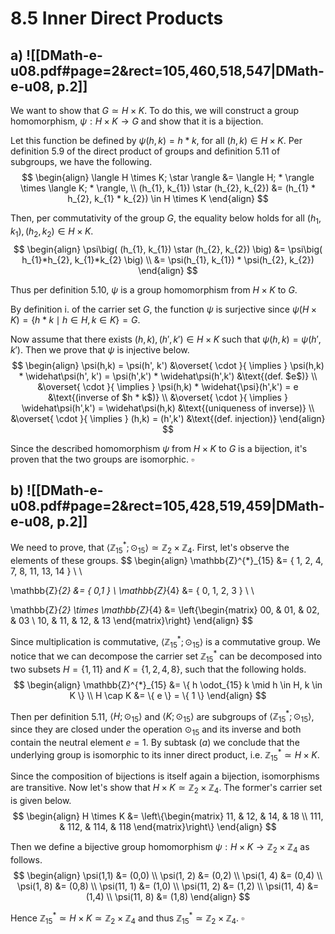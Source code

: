 
# 8.5 Inner Direct Products

## a) ![[DMath-e-u08.pdf#page=2&rect=105,460,518,547|DMath-e-u08, p.2]]

We want to show that $G \simeq H \times K$. To do this, we will construct a group homomorphism, $\psi :H \times K \to G$ and show that it is a bijection.

Let this function be defined by $\psi(h, k) = h * k$, for all $(h,k) \in H \times K$. Per definition 5.9 of the direct product of groups and definition 5.11 of subgroups, we have the following.
$$
\begin{align}
\langle H \times K; \star \rangle &= \langle H; * \rangle \times \langle K; * \rangle, \\
(h_{1}, k_{1}) \star (h_{2}, k_{2}) &= (h_{1} * h_{2}, k_{1} * k_{2}) \in H \times K
\end{align}
$$

Then, per commutativity of the group $G$, the equality below holds for all $(h_{1}, k_{1}), (h_{2}, k_{2}) \in H \times K$.
$$
\begin{align}
\psi\big( (h_{1}, k_{1}) \star (h_{2}, k_{2}) \big) &= \psi\big( h_{1}*h_{2}, k_{1}*k_{2} \big) \\
&= \psi(h_{1}, k_{1}) * \psi(h_{2}, k_{2})
\end{align}
$$

Thus per definition 5.10, $\psi$ is a group homomorphism from $H \times K$ to $G$.

By definition $\mathrm{i.}$ of the carrier set $G$, the function $\psi$ is surjective since $\psi(H \times K) = \{ h * k \mid h \in H, k \in K \} = G$. 

Now assume that there exists $(h,k), (h', k') \in H \times K$ such that $\psi(h,k) = \psi(h', k')$. Then we prove that $\psi$ is injective below.
$$
\begin{align}
\psi(h,k) = \psi(h', k') &\overset{ \cdot }{ \implies } \psi(h,k) * \widehat\psi(h', k') = \psi(h',k') * \widehat\psi(h',k') &\text{(def. $e$)} \\
&\overset{ \cdot }{ \implies } \psi(h,k) * \widehat{\psi}(h',k') = e &\text{(inverse of $h * k$)} \\
&\overset{ \cdot }{ \implies } \widehat\psi(h',k') = \widehat\psi(h,k) &\text{(uniqueness of inverse)} \\
&\overset{ \cdot }{ \implies } (h,k) = (h',k') &\text{(def. injection)}
\end{align}
$$

Since the described homomorphism $\psi$ from $H \times K$ to $G$ is a bijection, it's proven that the two groups are isomorphic.
$\square$

<div class="page-break" style="page-break-before: always;"></div>

## b) ![[DMath-e-u08.pdf#page=2&rect=105,428,519,459|DMath-e-u08, p.2]]
We need to prove, that $\langle \mathbb{Z}^{*}_{15}; \odot_{15} \rangle \simeq \mathbb{Z}_{2} \times \mathbb{Z}_{4}$. First, let's observe the elements of these groups.
$$
\begin{align}
\mathbb{Z}^{*}_{15} &= \{ 1, 2, 4, 7, 8, 11, 13, 14 \} \\ \\

\mathbb{Z}_{2} &= \{ 0,1 \} \\
\mathbb{Z}_{4} &= \{ 0, 1, 2, 3 \} \\ \\

\mathbb{Z}_{2} \times \mathbb{Z}_{4} &= \left\{\begin{matrix}
00, & 01, & 02, & 03 \\
10, & 11, & 12, & 13
\end{matrix}\right\}
\end{align}
$$

Since multiplication is commutative, $\langle \mathbb{Z}^{*}_{15}; \odot_{15} \rangle$ is a commutative group. We notice that we can decompose the carrier set $\mathbb{Z}^{*}_{15}$ can be decomposed into two subsets $H = \{ 1, 11 \}$ and $K =\{ 1, 2, 4, 8 \}$, such that the following holds.
$$
\begin{align}
\mathbb{Z}^{*}_{15} &= \{ h \odot_{15} k \mid h \in H, k \in K \} \\
H \cap K &= \{ e \} = \{ 1 \}
\end{align}
$$

Then per definition 5.11, $\langle H; \odot_{15} \rangle$ and $\langle K; \odot_{15} \rangle$ are subgroups of $\langle \mathbb{Z}^{*}_{15}; \odot_{15} \rangle$, since they are closed under the operation $\odot_{15}$ and its inverse and both contain the neutral element $e=1$. By subtask $(a)$ we conclude that the underlying group is isomorphic to its inner direct product, i.e. $\mathbb{Z}^{*}_{15} \simeq H \times K$.

Since the composition of bijections is itself again a bijection, isomorphisms are transitive. Now let's show that $H \times K \simeq \mathbb{Z}_{2} \times \mathbb{Z}_{4}$. The former's carrier set is given below.
$$
\begin{align}
H \times K &= \left\{\begin{matrix}
11, & 12, & 14, & 18 \\
111, & 112, & 114, & 118
\end{matrix}\right\}
\end{align}
$$

Then we define a bijective group homomorphism $\psi : H \times K \to \mathbb{Z}_{2} \times \mathbb{Z}_{4}$ as follows.
$$
\begin{align}
\psi(1,1) &= (0,0) \\
\psi(1, 2) &= (0,2) \\
\psi(1, 4) &= (0,4) \\
\psi(1, 8) &= (0,8) \\
\psi(11, 1) &= (1,0) \\
\psi(11, 2) &= (1,2) \\
\psi(11, 4) &= (1,4) \\
\psi(11, 8) &= (1,8)
\end{align}
$$

Hence $\mathbb{Z}^{*}_{15} \simeq H \times K \simeq \mathbb{Z}_{2} \times \mathbb{Z}_{4}$ and thus $\mathbb{Z}^{*}_{15} \simeq \mathbb{Z}_{2} \times \mathbb{Z}_{4}$.
$\square$



